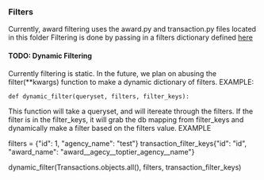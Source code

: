 ### Filters

Currently, award filtering uses the award.py and transaction.py files located in this folder
Filtering is done by passing in a filters dictionary defined
[here](https://gist.github.com/nmonga91/ba0e172b6d3f2aaf50f0ef1bb5d708bc#agencies-awardingfunding-agency)


#### TODO: Dynamic Filtering
Currently filtering is static. In the future, we plan on abusing the filter(**kwargs) function to make a dynamic
dictionary of filters. EXAMPLE:

```
def dynamic_filter(queryset, filters, filter_keys):
```

This function will take a queryset, and will itereate through the filters.  If the filter is in the filter_keys,
it will grab the db mapping from filter_keys and dynamically make a filter based on the filters value.
EXAMPLE

filters = {"id": 1, "agency_name": "test"}
transaction_filter_keys{"id": "id", "award_name": "award__agecy__toptier_agency__name"}

dynamic_filter(Transactions.objects.all(), filters, transaction_filter_keys)

